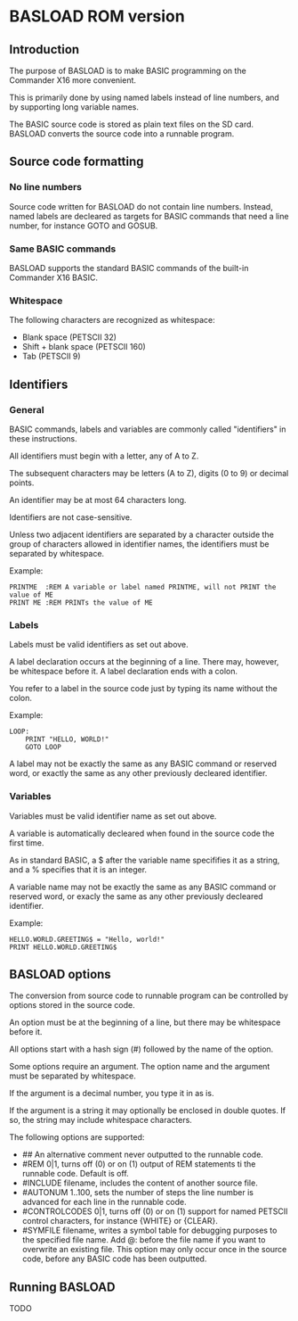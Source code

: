 # BASLOAD ROM version

## Introduction

The purpose of BASLOAD is to make BASIC programming on the Commander X16 more convenient.

This is primarily done by using named labels instead of line numbers, and by supporting
long variable names.

The BASIC source code is stored as plain text files on the SD card. BASLOAD converts the source code
into a runnable program.


## Source code formatting

### No line numbers

Source code written for BASLOAD do not contain line numbers. Instead, named labels are decleared
as targets for BASIC commands that need a line number, for instance GOTO and GOSUB.


### Same BASIC commands

BASLOAD supports the standard BASIC commands of the built-in Commander X16 BASIC.


### Whitespace

The following characters are recognized as whitespace:

- Blank space (PETSCII 32)
- Shift + blank space (PETSCII 160)
- Tab (PETSCII 9)


## Identifiers

### General

BASIC commands, labels and variables are commonly called "identifiers" in these
instructions.

All identifiers must begin with a letter, any of A to Z.

The subsequent characters may be letters (A to Z), digits (0 to 9) or decimal points.

An identifier may be at most 64 characters long.

Identifiers are not case-sensitive.

Unless two adjacent identifiers are separated by a character outside the
group of characters allowed in identifier names, the identifiers must be separated
by whitespace.

Example:

```
PRINTME  :REM A variable or label named PRINTME, will not PRINT the value of ME
PRINT ME :REM PRINTs the value of ME
```

### Labels

Labels must be valid identifiers as set out above.

A label declaration occurs at the beginning of a line. There may, however, be whitespace before it.
A label declaration ends with a colon.

You refer to a label in the source code just by typing its name without the colon.

Example:

```
LOOP:
    PRINT "HELLO, WORLD!"
    GOTO LOOP
```

A label may not be exactly the same as any BASIC command or reserved word, or exactly
the same as any other previously decleared identifier.


### Variables

Variables must be valid identifier name as set out above.

A variable is automatically decleared when found in the source code the first time.

As in standard BASIC, a $ after the variable name specififies it as a string, and
a % specifies that it is an integer.

A variable name may not be exactly the same as any BASIC command or reserved word, or
exacly the same as any other previously decleared identifier.

Example:

```
HELLO.WORLD.GREETING$ = "Hello, world!"
PRINT HELLO.WORLD.GREETING$
```

## BASLOAD options

The conversion from source code to runnable program can be controlled by
options stored in the source code.

An option must be at the beginning of a line, but there may be
whitespace before it.

All options start with a hash sign (#) followed by the name of the option.

Some options require an argument. The option name and the argument must be
separated by whitespace.

If the argument is a decimal number, you type it in as is.

If the argument is a string it may optionally be enclosed in double quotes. If so, the string
may include whitespace characters.

The following options are supported:

- \## An alternative comment never outputted to the runnable code.
- #REM 0|1, turns off (0) or on (1) output of REM statements ti the runnable code. Default is off.
- #INCLUDE filename, includes the content of another source file. 
- #AUTONUM 1..100, sets the number of steps the line number is advanced for each line in the runnable code.
- #CONTROLCODES 0|1, turns off (0) or on (1) support for named PETSCII control characters, for instance {WHITE} or {CLEAR}.
- #SYMFILE filename, writes a symbol table for debugging purposes to the specified file name. Add @: before the file name if you want to overwrite an existing file. This option may only occur once in the source code, before any BASIC code has been outputted.

## Running BASLOAD

TODO